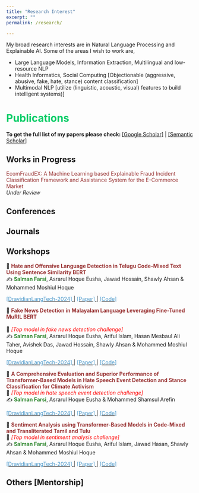 ```yaml
---
title: "Research Interest"
excerpt: ""
permalink: /research/

---
```


My broad research interests are in Natural Language Processing and Explainable AI. Some of the areas I wish to work are,

 * Large Language Models, Information Extraction, Multilingual and low‐resource NLP
 * Health Informatics, Social Computing [Objectionable (aggressive, abusive, fake, hate, stance) content classification]
 * Multimodal NLP [utilize (linguistic, acoustic, visual) features to build intelligent systems)]
 
  
<!--
  ## <font color="#00cc66"> Research Statement </font>  
    Will write my research statement here.
  *<font color="#ff6633">Omar Sharif</font>*
-->

# <font color="#00cc66"> Publications </font> 

<b>To get the full list of my papers please check: </b>[[Google Scholar]](https://scholar.google.com/citations?user=lNmtUxsAAAAJ&hl=en) | [[Semantic Scholar]](https://www.semanticscholar.org/author/Salman-Farsi/2291362611)

## <font > Works in Progress </font> 

<font color="#993333">EcomFraudEX: A Machine Learning based Explainable Fraud Incident Classification Framework and Assistance System for the E-Commerce Market</font>     
*<font >Under Review</font>*  

## <font> Conferences </font> 
     
  
## <font > Journals </font>  


## <font > Workshops </font>
 
📌  <b><font color="#993333">Hate and Offensive Language Detection in Telugu Code-Mixed Text Using Sentence
Similarity BERT</font></b>  
  ✍ <b><font color="#2d862d">Salman Farsi</font></b>, Asrarul Hoque Eusha, Jawad Hossain, Shawly Ahsan & Mohammed Moshiul Hoque<br>   
  
  [<font color="#4796C9"> [DravidianLangTech-2024] </font>](https://sites.google.com/view/dravidianlangtech-2024/) | [<font color="#4796C9">[Paper] </font>](https://aclanthology.org/2024.dravidianlangtech-1.32/) | [<font   color="#4796C9"> [Code] </font>](https://github.com/Salman1804102/HOLD-DravidianLangTech2024)  

📌 <b><font color="#993333">Fake News Detection in Malayalam Language Leveraging Fine-Tuned MuRIL BERT</font></b><br>  
  🥇 *<font color="#f00">[Top model in fake news detection challenge]</font>*<br>
  ✍ <b><font color="#2d862d">Salman Farsi</font></b>, Asrarul Hoque Eusha, Ariful Islam, Hasan Mesbaul Ali Taher, Avishek Das, Jawad Hossain, Shawly Ahsan & Mohammed Moshiul Hoque<br>   
  
  [<font color="#4796C9"> [DravidianLangTech-2024] </font>](https://sites.google.com/view/dravidianlangtech-2024/) | [<font color="#4796C9">[Paper] </font>](https://aclanthology.org/2024.dravidianlangtech-1.29/) | [<font   color="#4796C9"> [Code] </font>](https://github.com/Salman1804102/FakeNews-DravidianLangTech2024)  
  
📌 <b><font color="#993333">A Comprehensive Evaluation and Superior Performance of Transformer-Based Models in Hate Speech Event Detection and Stance Classification for Climate Activism</font></b><br> 
  🥇 *<font color="#f00">[Top model in hate speech event detection challenge]</font>*<br>
  ✍ <b><font color="#2d862d">Salman Farsi</font></b>, Asrarul Hoque Eusha & Mohammed Shamsul Arefin<br> 
  
  [<font color="#4796C9"> [DravidianLangTech-2024] </font>](https://sites.google.com/view/dravidianlangtech-2024/) | [<font color="#4796C9">[Paper] </font>](https://aclanthology.org/2024.case-1.20/) | [<font   color="#4796C9"> [Code] </font>](https://github.com/Salman1804102/CASE-2024)  
 

📌 <b><font color="#993333">Sentiment Analysis using Transformer-Based Models in Code-Mixed and
Transliterated Tamil and Tulu</font></b><br> 
  🥇 *<font color="#f00">[Top model in sentiment analysis challenge]</font>*<br>
  ✍ <b><font color="#2d862d">Salman Farsi</font></b>, Asrarul Hoque Eusha, Ariful Islam, Jawad Hasan, Shawly Ahsan & Mohammed Moshiul Hoque<br>
  
  [<font color="#4796C9"> [DravidianLangTech-2024] </font>](https://sites.google.com/view/dravidianlangtech-2024/) | [<font color="#4796C9">[Paper] </font>](https://aclanthology.org/2024.dravidianlangtech-1.34/) | [<font   color="#4796C9"> [Code] </font>](https://github.com/Salman1804102/SentiMent-DravidianLangTech2024)  
  
  
## <font > Others [Mentorship] </font>



  
